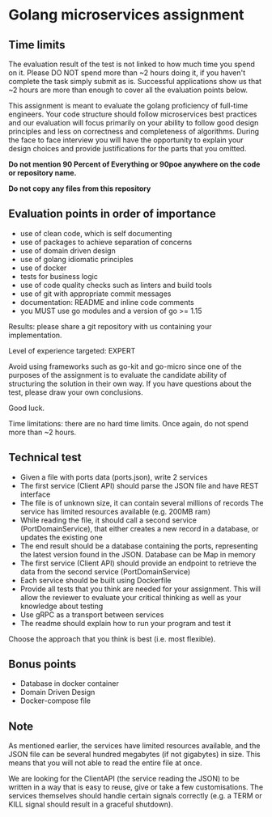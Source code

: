 # Golang microservices assignment

## Time limits

The evaluation result of the test is not linked to how much time you spend on it.
Please DO NOT spend more than ~2 hours doing it, if you haven't complete the task simply submit as is.
Successful applications show us that ~2 hours are more than enough to cover all the evaluation points below.

This assignment is meant to evaluate the golang proficiency of full-time engineers.
Your code structure should follow microservices best practices and our evaluation will focus primarily on your ability to follow good design principles and less on correctness and completeness of algorithms. During the face to face interview you will have the opportunity to explain your design choices and provide justifications for the parts that you omitted.

**Do not mention 90 Percent of Everything or 90poe anywhere on the code or repository name.**

**Do not copy any files from this repository**

## Evaluation points in order of importance

- use of clean code, which is self documenting
- use of packages to achieve separation of concerns
- use of domain driven design
- use of golang idiomatic principles
- use of docker
- tests for business logic
- use of code quality checks such as linters and build tools
- use of git with appropriate commit messages
- documentation: README and inline code comments
- you MUST use go modules and a version of go >= 1.15

Results: please share a git repository with us containing your implementation.

Level of experience targeted: EXPERT

Avoid using frameworks such as go-kit and go-micro since one of the purposes of the assignment is to evaluate the candidate ability of structuring the solution in their own way.
If you have questions about the test, please draw your own conclusions.

Good luck.

Time limitations: there are no hard time limits. Once again, do not spend more than ~2 hours.

## Technical test

- Given a file with ports data (ports.json), write 2 services
- The first service (Client API) should parse the JSON file and have REST interface
- The file is of unknown size, it can contain several millions of records
The service has limited resources available (e.g. 200MB ram)
- While reading the file, it should call a second service (PortDomainService), that either creates a new record in a database, or updates the existing one
- The end result should be a database containing the ports, representing the latest version found in the JSON. Database can be Map in memory
- The first service (Client API) should provide an endpoint to retrieve the data from the second service (PortDomainService)
- Each service should be built using Dockerfile
- Provide all tests that you think are needed for your assignment. This will allow the reviewer to evaluate your critical thinking as well as your knowledge about testing
- Use gRPC as a transport between services
- The readme should explain how to run your program and test it

Choose the approach that you think is best (i.e. most flexible).

## Bonus points

- Database in docker container
- Domain Driven Design
- Docker-compose file

## Note

As mentioned earlier, the services have limited resources available, and the JSON file can be several hundred megabytes (if not gigabytes) in size.
This means that you will not able to read the entire file at once.

We are looking for the ClientAPI (the service reading the JSON) to be written in a way that is easy to reuse, give or take a few customisations.
The services themselves should handle certain signals correctly (e.g. a TERM or KILL signal should result in a graceful shutdown).
